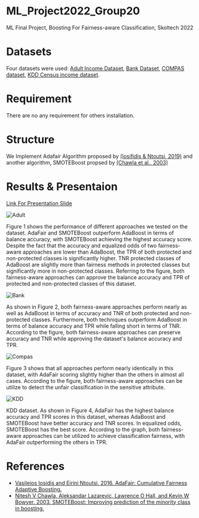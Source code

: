 # ML_Project2022_Group20
ML Final Project, Boosting For Fairness-aware Classification, Skoltech 2022
# Datasets
Four datasets were used: [Adult Income Dataset](https://www.kaggle.com/datasets/uciml/adult-census-income), [Bank Dataset](https://www.kaggle.com/datasets/prakharrathi25/banking-dataset-marketing-targets?select=train.csv), [COMPAS dataset](https://raw.githubusercontent.com/propublica/compas-analysis/master/compas-scores-two-years.csv), [KDD Census income dataset](https://archive.ics.uci.edu/ml/datasets/Census-Income+(KDD)).
# Requirement
There are no any requirement for others installation.
# Structure
We Implement Adafair Algorithm proposed by [(Iosifidis & Ntoutsi, 2019)](https://arxiv.org/pdf/1909.08982.pdf)
and another algorithm, SMOTEBoost propsed by [(Chawla et al., 2003)](https://link.springer.com/chapter/10.1007/978-3-540-39804-2_12)
# Results & Presentaion

[Link For Presentation Slide](https://drive.google.com/file/d/1r2A46jfGtDvJcPXSSPWWJNx5mHH_iZ0S/view?usp=sharing)

![Adult](https://user-images.githubusercontent.com/98969542/159535195-86945fe5-abc7-4c04-a384-44a8e7703874.png)


Figure 1 shows the performance of different approaches we tested on the dataset. AdaFair and SMOTEBoost outperform AdaBoost in terms of balance accuracy, with SMOTEBoost achieving the highest accuracy score. Despite the fact that the accuracy and equalized odds of two fairness-aware approaches are lower than AdaBoost, the TPR of both protected and non-protected classes is significantly higher. TNR protected classes of AdaBoost are slightly more than fairness methods in protected classes but significantly more in non-protected classes. Referring to the figure, both fairness-aware approaches can approve the balance accuracy and TPR of protected and non-protected classes of this dataset.

![Bank](https://user-images.githubusercontent.com/98969542/159535215-9707154a-260a-4391-a3a4-d6e110955718.png)


As shown in Figure 2, both fairness-aware approaches perform nearly as well as AdaBoost in terms of accuracy and TNR of both protected and non-protected classes. Furthermore, both techniques outperform AdaBoost in terms of balance accuracy and TPR while falling short in terms of TNR. According to the figure, both fairness-aware approaches can preserve accuracy and TNR while approving the dataset's balance accuracy and TPR.

![Compas](https://user-images.githubusercontent.com/98969542/159535235-64a0f2a9-d7b9-4dbf-8c9a-700b2ac0ad5f.png)


Figure 3 shows that all approaches perform nearly identically in this dataset, with AdaFair scoring slightly higher than the others in almost all cases. According to the figure, both fairness-aware approaches can be utilize to detect the unfair classification in the sensitive attribute.

![KDD](https://user-images.githubusercontent.com/98969542/159535261-905588bb-ff75-4acb-8c7d-a7051943caa0.png)


KDD dataset. As shown in Figure 4, AdaFair has the highest balance accuracy and TPR scores in this dataset, whereas AdaBoost and SMOTEBoost have better accuracy and TNR scores. In equalized odds, SMOTEBoost has the best score. According to the graph, both fairness-aware approaches can be utilized to achieve classification fairness, with AdaFair outperforming the others in TPR.

# References
 - [Vasileios Iosidis and Eirini Ntoutsi. 2016. AdaFair: Cumulative Fairness Adaptive Boosting.](https://arxiv.org/pdf/1909.08982.pdf)
 - [Nitesh V Chawla, Aleksandar Lazarevic, Lawrence O Hall, and Kevin W Bowyer. 2003. SMOTEBoost: Improving prediction of the minority class in boosting.](https://link.springer.com/chapter/10.1007/978-3-540-39804-2_12)

